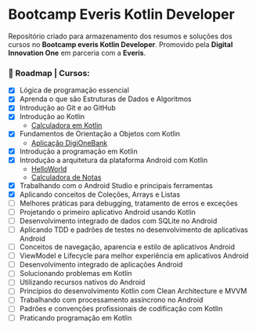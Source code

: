 # Bootcamp Everis Kotlin Developer
Repositório criado para armazenamento dos resumos e soluções dos cursos no **Bootcamp everis Kotlin Developer**.
Promovido pela **Digital Innovation One** em parceria com a **Everis**.  
### :walking: Roadmap | Cursos: 
 - [X] Lógica de programação essencial
 - [X] Aprenda o que são Estruturas de Dados e Algoritmos
 - [X] Introdução ao Git e ao GitHub
 - [X] Introdução ao Kotlin
   * [Calculadora em Kotlin](/04-IntroducaoAoKotlin/Calculadora.kt)
 - [X] Fundamentos de Orientação a Objetos com Kotlin
   * [Aplicação DigiOneBank](/05-FundamentosDeOrientacaoAObjetosEmKotlin/digitalinnovation)
 - [X] Introdução a programação em Kotlin
 - [X] Introdução a arquitetura da plataforma Android com Kotlin
   * [HelloWorld](/07-TrabalhandoComOAndroidStudioEPrincipaisFerramentas/HelloWorld)
   * [Calculadora de Notas](/07-TrabalhandoComOAndroidStudioEPrincipaisFerramentas/CalculadoraDeNotas)
 - [X] Trabalhando com o Android Studio e principais ferramentas
 - [X] Aplicando conceitos de Coleções, Arrays e Listas
 - [ ] Melhores práticas para debugging, tratamento de erros e exceções
 - [ ] Projetando o primeiro aplicativo Android usando Kotlin
 - [ ] Desenvolvimento integrado de dados com SQLite no Android
 - [ ] Aplicando TDD e padrões de testes no desenvolvimento de aplicativas Android
 - [ ] Conceitos de navegação, aparencia e estilo de aplicativos Android
 - [ ] ViewModel e Lifecycle para melhor experiência em aplicativos Android
 - [ ] Desenvolvimento integrado de aplicações Android
 - [ ] Solucionando problemas em Kotlin
 - [ ] Utilizando recursos nativos do Android
 - [ ] Princípios do desenvolvimento Kotlin com Clean Architecture e MVVM
 - [ ] Trabalhando com processamento assíncrono no Android
 - [ ] Padrões e convenções profissionais de codificação com Kotlin
 - [ ] Praticando programação em Kotlin
